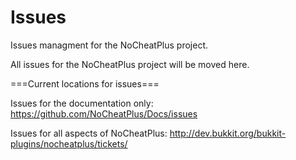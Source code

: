 # Issues
Issues managment for the NoCheatPlus project.

All issues for the NoCheatPlus project will be moved here.

===Current locations for issues===

Issues for the documentation only:
https://github.com/NoCheatPlus/Docs/issues

Issues for all aspects of NoCheatPlus:
http://dev.bukkit.org/bukkit-plugins/nocheatplus/tickets/
